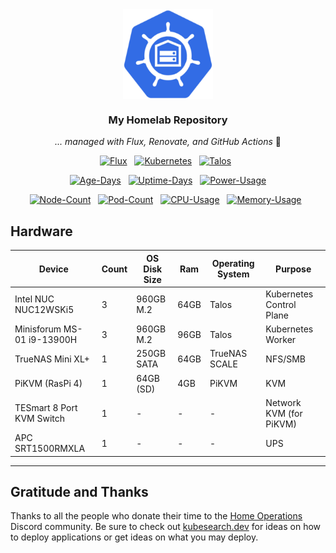 <div align="center">

<img src="https://raw.githubusercontent.com/perryhuynh/homelab/main/docs/src/assets/logo.png" align="center" width="144px" height="144px"/>

### My Homelab Repository

_... managed with Flux, Renovate, and GitHub Actions_ 🤖

</div>

<div align="center">

[![Flux](https://img.shields.io/endpoint?url=https%3A%2F%2Fkromgo.perryhuynh.com%2Fflux_version&style=for-the-badge&logo=flux&logoColor=326ce5&color=1a1a1a&label=%20)](https://fluxcd.io)&nbsp;&nbsp;
[![Kubernetes](https://img.shields.io/endpoint?url=https%3A%2F%2Fkromgo.perryhuynh.com%2Fkubernetes_version&style=for-the-badge&logo=kubernetes&logoColor=white&color=296dea&label=%20)](https://kubernetes.io)&nbsp;&nbsp;
[![Talos](https://img.shields.io/endpoint?url=https%3A%2F%2Fkromgo.perryhuynh.com%2Ftalos_version&style=for-the-badge&logo=talos&logoColor=f81f25&color=433448&label=%20)](https://talos.dev)&nbsp;&nbsp;

</div>

<div align="center">

[![Age-Days](https://img.shields.io/endpoint?url=https%3A%2F%2Fkromgo.perryhuynh.com%2Fquery%3Fformat%3Dendpoint%26metric%3Dcluster_age_days&style=flat-square&label=Age)](https://github.com/kashalls/kromgo/)&nbsp;&nbsp;
[![Uptime-Days](https://img.shields.io/endpoint?url=https%3A%2F%2Fkromgo.perryhuynh.com%2Fquery%3Fformat%3Dendpoint%26metric%3Dcluster_uptime_days&style=flat-square&label=Uptime)](https://github.com/kashalls/kromgo/)&nbsp;&nbsp;
[![Power-Usage](https://img.shields.io/endpoint?url=https%3A%2F%2Fkromgo.perryhuynh.com%2Fquery%3Fformat%3Dendpoint%26metric%3Dcluster_power_usage&style=flat-square&label=Power)](https://github.com/kashalls/kromgo/)

</div>

<div align="center">

[![Node-Count](https://img.shields.io/endpoint?url=https%3A%2F%2Fkromgo.perryhuynh.com%2Fquery%3Fformat%3Dendpoint%26metric%3Dcluster_node_count&style=flat-square&label=Nodes)](https://github.com/kashalls/kromgo/)&nbsp;&nbsp;
[![Pod-Count](https://img.shields.io/endpoint?url=https%3A%2F%2Fkromgo.perryhuynh.com%2Fquery%3Fformat%3Dendpoint%26metric%3Dcluster_pod_count&style=flat-square&label=Pods)](https://github.com/kashalls/kromgo/)&nbsp;&nbsp;
[![CPU-Usage](https://img.shields.io/endpoint?url=https%3A%2F%2Fkromgo.perryhuynh.com%2Fquery%3Fformat%3Dendpoint%26metric%3Dcluster_cpu_usage&style=flat-square&label=CPU)](https://github.com/kashalls/kromgo/)&nbsp;&nbsp;
[![Memory-Usage](https://img.shields.io/endpoint?url=https%3A%2F%2Fkromgo.perryhuynh.com%2Fquery%3Fformat%3Dendpoint%26metric%3Dcluster_memory_usage&style=flat-square&label=Memory)](https://github.com/kashalls/kromgo/)&nbsp;&nbsp;

</div>

## Hardware

| Device                        | Count | OS Disk Size | Ram   | Operating System | Purpose                  |
|-------------------------------|-------|--------------|-------|------------------|--------------------------|
| Intel NUC NUC12WSKi5          | 3     | 960GB M.2    | 64GB  | Talos            | Kubernetes Control Plane |
| Minisforum MS-01 i9-13900H    | 3     | 960GB M.2    | 96GB  | Talos            | Kubernetes Worker        |
| TrueNAS Mini XL+              | 1     | 250GB SATA   | 64GB  | TrueNAS SCALE    | NFS/SMB                  |
| PiKVM (RasPi 4)               | 1     | 64GB (SD)    | 4GB   | PiKVM            | KVM                      |
| TESmart 8 Port KVM Switch     | 1     | -            | -     | -                | Network KVM (for PiKVM)  |
| APC SRT1500RMXLA              | 1     | -            | -     | -                | UPS                      |
---

## Gratitude and Thanks

Thanks to all the people who donate their time to the [Home Operations](https://discord.gg/home-operations) Discord community. Be sure to check out [kubesearch.dev](https://kubesearch.dev/) for ideas on how to deploy applications or get ideas on what you may deploy.
